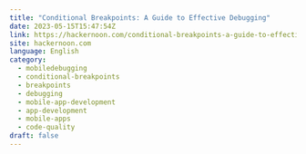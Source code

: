 ```yaml
---
title: "Conditional Breakpoints: A Guide to Effective Debugging"
date: 2023-05-15T15:47:54Z
link: https://hackernoon.com/conditional-breakpoints-a-guide-to-effective-debugging?source=rss&utm_medium=RSS&utm_source=news.12bit.vn
site: hackernoon.com
language: English
category:
  - mobiledebugging
  - conditional-breakpoints
  - breakpoints
  - debugging
  - mobile-app-development
  - app-development
  - mobile-apps
  - code-quality
draft: false
---
```

